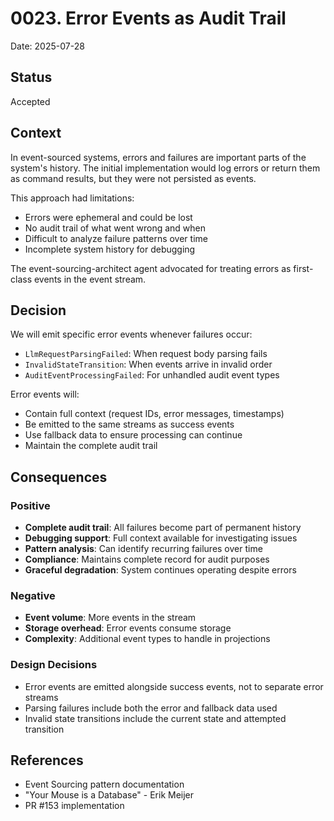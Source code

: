 # 0023. Error Events as Audit Trail

Date: 2025-07-28

## Status

Accepted

## Context

In event-sourced systems, errors and failures are important parts of the system's history. The initial implementation would log errors or return them as command results, but they were not persisted as events.

This approach had limitations:
- Errors were ephemeral and could be lost
- No audit trail of what went wrong and when
- Difficult to analyze failure patterns over time
- Incomplete system history for debugging

The event-sourcing-architect agent advocated for treating errors as first-class events in the event stream.

## Decision

We will emit specific error events whenever failures occur:
- `LlmRequestParsingFailed`: When request body parsing fails
- `InvalidStateTransition`: When events arrive in invalid order
- `AuditEventProcessingFailed`: For unhandled audit event types

Error events will:
- Contain full context (request IDs, error messages, timestamps)
- Be emitted to the same streams as success events
- Use fallback data to ensure processing can continue
- Maintain the complete audit trail

## Consequences

### Positive

- **Complete audit trail**: All failures become part of permanent history
- **Debugging support**: Full context available for investigating issues
- **Pattern analysis**: Can identify recurring failures over time
- **Compliance**: Maintains complete record for audit purposes
- **Graceful degradation**: System continues operating despite errors

### Negative

- **Event volume**: More events in the stream
- **Storage overhead**: Error events consume storage
- **Complexity**: Additional event types to handle in projections

### Design Decisions

- Error events are emitted alongside success events, not to separate error streams
- Parsing failures include both the error and fallback data used
- Invalid state transitions include the current state and attempted transition

## References

- Event Sourcing pattern documentation
- "Your Mouse is a Database" - Erik Meijer
- PR #153 implementation
